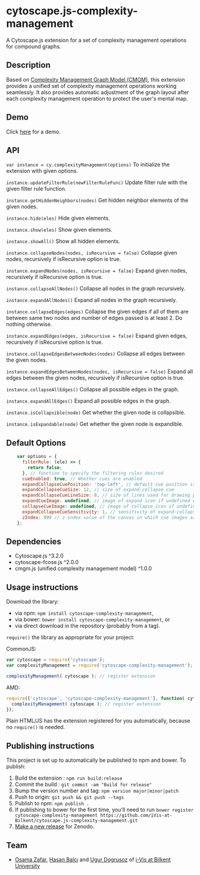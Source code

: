 # cytoscape.js-complexity-management

A Cytoscape.js extension for a set of complexity management operations for compound graphs.

## Description

Based on [Complexity Management Graph Model (CMGM)](https://github.com/iVis-at-Bilkent/cmgm), this extension provides a unified set of complexity management operations working seamlessly. It also provides automatic adjustment of the graph layout after each complexity management operation to protect the user's mental map.

## Demo

Click [here](https://ivis-at-bilkent.github.io/cytoscape.js-complexity-management/demo/demo.html) for a demo.

## API
`var instance = cy.complexityManagement(options)`
To initialize the extension with given options.

`instance.updateFilterRule(newFilterRuleFunc)`
Update filter rule with the given filter rule function.

`instance.getHiddenNeighbors(nodes)`
Get hidden neighbor elements of the given nodes.

`instance.hide(eles)`
Hide given elements.

`instance.show(eles)`
Show given elements.

`instance.showAll()`
Show all hidden elements.

`instance.collapseNodes(nodes, isRecursive = false)`
Collapse given nodes, recursively if isRecursive option is true.

`instance.expandNodes(nodes, isRecursive = false)`
Expand given nodes, recursively if isRecursive option is true.

`instance.collapseAllNodes()`
Collapse all nodes in the graph recursively.

`instance.expandAllNodes()`
Expand all nodes in the graph recursively.

`instance.collapseEdges(edges)`
Collapse the given edges if all of them are between same two nodes and number of edges passed is at least 2. Do nothing otherwise.

`instance.expandEdges(edges, isRecursive = false)`
Expand given edges, recursively if isRecursive option is true.

`instance.collapseEdgesBetweenNodes(nodes)`
Collapse all edges between the given nodes.

`instance.expandEdgesBetweenNodes(nodes, isRecursive = false)`
Expand all edges between the given nodes, recursively if isRecursive option is true.

`instance.collapseAllEdges()`
Collapse all possible edges in the graph.

`instance.expandAllEdges()`
Expand all possible edges in the graph.

`instance.isCollapsible(node)`
Get whether the given node is collapsible.

`instance.isExpandable(node)`
Get whether the given node is expandible.

## Default Options
```javascript
    var options = {
      filterRule: (ele) => {
        return false;
      }, // function to specify the filtering rules desired
      cueEnabled: true, // Whether cues are enabled
      expandCollapseCuePosition: 'top-left', // default cue position is top left you can specify a function per node too
      expandCollapseCueSize: 12, // size of expand-collapse cue
      expandCollapseCueLineSize: 8, // size of lines used for drawing plus-minus icons
      expandCueImage: undefined, // image of expand icon if undefined draw regular expand cue
      collapseCueImage: undefined, // image of collapse icon if undefined draw regular collapse cue
      expandCollapseCueSensitivity: 1, // sensitivity of expand-collapse cues
      zIndex: 999 // z-index value of the canvas in which cue images are drawn
    };
```

## Dependencies
 * Cytoscape.js ^3.2.0
 * cytoscape-fcose.js ^2.0.0
 * cmgm.js (unified complexity management model) ^1.0.0
   
## Usage instructions

Download the library:
 * via npm: `npm install cytoscape-complexity-management`,
 * via bower: `bower install cytoscape-complexity-management`, or
 * via direct download in the repository (probably from a tag).

`require()` the library as appropriate for your project:

CommonJS:
```js
var cytoscape = require('cytoscape');
var complexityManagement = require('cytoscape-complexity-management');

complexityManagement( cytoscape ); // register extension
```

AMD:
```js
require(['cytoscape', 'cytoscape-complexity-management'], function( cytoscape, complexityManagement ){
  complexityManagement( cytoscape ); // register extension
});
```

Plain HTML/JS has the extension registered for you automatically, because no `require()` is needed.

## Publishing instructions

This project is set up to automatically be published to npm and bower.  To publish:

1. Build the extension : `npm run build:release`
1. Commit the build : `git commit -am "Build for release"`
1. Bump the version number and tag: `npm version major|minor|patch`
1. Push to origin: `git push && git push --tags`
1. Publish to npm: `npm publish .`
1. If publishing to bower for the first time, you'll need to run `bower register cytoscape-complexity-management https://github.com/iVis-at-Bilkent/cytoscape.js-complexity-management.git`
1. [Make a new release](https://github.com/iVis-at-Bilkent/cytoscape.js-complexity-management/releases/new) for Zenodo.

## Team

  * [Osama Zafar](https://github.com/osamazafar980), [Hasan Balcı](https://github.com/hasanbalci) and [Ugur Dogrusoz](https://github.com/ugurdogrusoz) of [i-Vis at Bilkent University](http://www.cs.bilkent.edu.tr/~ivis)
